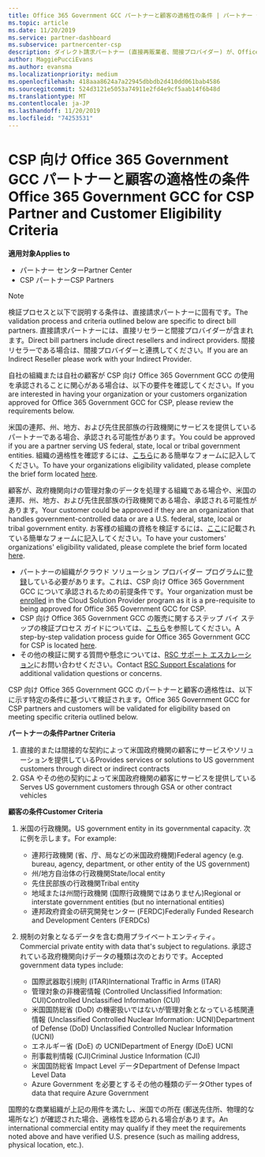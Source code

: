 ```yaml
---
title: Office 365 Government GCC パートナーと顧客の適格性の条件 | パートナー センター
ms.topic: article
ms.date: 11/20/2019
ms.service: partner-dashboard
ms.subservice: partnercenter-csp
description: ダイレクト請求パートナー (直接再販業者、間接プロバイダー) が、Office 365 Government 用の CSP 用の GCC 用のパートナーと顧客を検証する手順について説明します。
author: MaggiePucciEvans
ms.author: evansma
ms.localizationpriority: medium
ms.openlocfilehash: 418aaa8624a7a22945dbbdb2d410dd061bab4586
ms.sourcegitcommit: 524d3121e5053a74911e2fd4e9cf5aab14f6b48d
ms.translationtype: MT
ms.contentlocale: ja-JP
ms.lasthandoff: 11/20/2019
ms.locfileid: "74253531"
---
```

# <a name="office-365-government-gcc-for-csp-partner-and-customer-eligibility-criteria"></a><span data-ttu-id="5957c-103">CSP 向け Office 365 Government GCC パートナーと顧客の適格性の条件</span><span class="sxs-lookup"><span data-stu-id="5957c-103">Office 365 Government GCC for CSP Partner and Customer Eligibility Criteria</span></span>

<span data-ttu-id="5957c-104">**適用対象**</span><span class="sxs-lookup"><span data-stu-id="5957c-104">**Applies to**</span></span>

-  <span data-ttu-id="5957c-105">パートナー センター</span><span class="sxs-lookup"><span data-stu-id="5957c-105">Partner Center</span></span>
-  <span data-ttu-id="5957c-106">CSP パートナー</span><span class="sxs-lookup"><span data-stu-id="5957c-106">CSP Partners</span></span>

>[!NOTE]
><span data-ttu-id="5957c-107">検証プロセスと以下で説明する条件は、直接請求パートナーに固有です。</span><span class="sxs-lookup"><span data-stu-id="5957c-107">The validation process and criteria outlined below are specific to direct bill partners.</span></span> <span data-ttu-id="5957c-108">直接請求パートナーには、直接リセラーと間接プロバイダーが含まれます。</span><span class="sxs-lookup"><span data-stu-id="5957c-108">Direct bill partners include direct resellers and indirect providers.</span></span>  <span data-ttu-id="5957c-109">間接リセラーである場合は、間接プロバイダーと連携してください。</span><span class="sxs-lookup"><span data-stu-id="5957c-109">If you are an Indirect Reseller please work with your Indirect Provider.</span></span> 

<span data-ttu-id="5957c-110">自社の組織または自社の顧客が CSP 向け Office 365 Government GCC の使用を承認されることに関心がある場合は、以下の要件を確認してください。</span><span class="sxs-lookup"><span data-stu-id="5957c-110">If you are interested in having your organization or your customers organization approved for Office 365 Government GCC for CSP, please review the requirements below.</span></span>

<span data-ttu-id="5957c-111">米国の連邦、州、地方、および先住民部族の行政機関にサービスを提供しているパートナーである場合、承認される可能性があります。</span><span class="sxs-lookup"><span data-stu-id="5957c-111">You could be approved if you are a partner serving US federal, state, local or tribal government entities.</span></span> <span data-ttu-id="5957c-112">組織の適格性を確認するには、[こちら](https://products.office.com/government/eligibility-validation?ReqType=CSPPartner)にある簡単なフォームに記入してください。</span><span class="sxs-lookup"><span data-stu-id="5957c-112">To have your organizations eligibility validated, please complete the brief form located [here](https://products.office.com/government/eligibility-validation?ReqType=CSPPartner).</span></span>

<span data-ttu-id="5957c-113">顧客が、政府機関向けの管理対象のデータを処理する組織である場合や、米国の連邦、州、地方、および先住民部族の行政機関である場合、承認される可能性があります。</span><span class="sxs-lookup"><span data-stu-id="5957c-113">Your customer could be approved if they are an organization that handles government-controlled data or are a U.S. federal, state, local or tribal government entity.</span></span> <span data-ttu-id="5957c-114">お客様の組織の資格を検証するには、[ここ](https://products.office.com/government/eligibility-validation?ReqType=CSPCustomer)に記載されている簡単なフォームに記入してください。</span><span class="sxs-lookup"><span data-stu-id="5957c-114">To have your customers' organizations' eligibility validated, please complete the brief form located [here](https://products.office.com/government/eligibility-validation?ReqType=CSPCustomer).</span></span> 

-   <span data-ttu-id="5957c-115">パートナーの組織がクラウド ソリューション プロバイダー プログラムに[登録](https://partnercenter.microsoft.com/partner/cloud-solution-provider)している必要があります。これは、CSP 向け Office 365 Government GCC について承認されるための前提条件です。</span><span class="sxs-lookup"><span data-stu-id="5957c-115">Your organization must be [enrolled](https://partnercenter.microsoft.com/partner/cloud-solution-provider) in the Cloud Solution Provider program as it is a pre-requisite to being approved for Office 365 Government GCC for CSP.</span></span>
-   <span data-ttu-id="5957c-116">CSP 向け Office 365 Government GCC の販売に関するステップ バイ ステップの検証プロセス ガイドについては、[こちら](https://go.microsoft.com/fwlink/?linkid=2007323)を参照してください。</span><span class="sxs-lookup"><span data-stu-id="5957c-116">A step-by-step validation process guide for Office 365 Government GCC for CSP is located [here](https://go.microsoft.com/fwlink/?linkid=2007323).</span></span>
-   <span data-ttu-id="5957c-117">その他の検証に関する質問や懸念については、[RSC サポート エスカレーション](mailto:usgcce@microsoft.com)にお問い合わせください。</span><span class="sxs-lookup"><span data-stu-id="5957c-117">Contact [RSC Support Escalations](mailto:usgcce@microsoft.com) for additional validation questions or concerns.</span></span>

<span data-ttu-id="5957c-118">CSP 向け Office 365 Government GCC のパートナーと顧客の適格性は、以下に示す特定の条件に基づいて検証されます。</span><span class="sxs-lookup"><span data-stu-id="5957c-118">Office 365 Government GCC for CSP partners and customers will be validated for eligibility based on meeting specific criteria outlined below.</span></span>

<span data-ttu-id="5957c-119">**パートナーの条件**</span><span class="sxs-lookup"><span data-stu-id="5957c-119">**Partner Criteria**</span></span>
1.  <span data-ttu-id="5957c-120">直接的または間接的な契約によって米国政府機関の顧客にサービスやソリューションを提供している</span><span class="sxs-lookup"><span data-stu-id="5957c-120">Provides services or solutions to US government customers through direct or indirect contracts</span></span>
2.  <span data-ttu-id="5957c-121">GSA やその他の契約によって米国政府機関の顧客にサービスを提供している</span><span class="sxs-lookup"><span data-stu-id="5957c-121">Serves US government customers through GSA or other contract vehicles</span></span>

<span data-ttu-id="5957c-122">**顧客の条件**</span><span class="sxs-lookup"><span data-stu-id="5957c-122">**Customer Criteria**</span></span>
1.  <span data-ttu-id="5957c-123">米国の行政機関。</span><span class="sxs-lookup"><span data-stu-id="5957c-123">US government entity in its governmental capacity.</span></span> <span data-ttu-id="5957c-124">次に例を示します。</span><span class="sxs-lookup"><span data-stu-id="5957c-124">For example:</span></span>
 
    -  <span data-ttu-id="5957c-125">連邦行政機関 (省、庁、局などの米国政府機関)</span><span class="sxs-lookup"><span data-stu-id="5957c-125">Federal agency (e.g. bureau, agency, department, or other entity of the US government)</span></span>
    -   <span data-ttu-id="5957c-126">州/地方自治体の行政機関</span><span class="sxs-lookup"><span data-stu-id="5957c-126">State/local entity</span></span> 
    -   <span data-ttu-id="5957c-127">先住民部族の行政機関</span><span class="sxs-lookup"><span data-stu-id="5957c-127">Tribal entity</span></span>
    -   <span data-ttu-id="5957c-128">地域または州間行政機関 (国際行政機関ではありません)</span><span class="sxs-lookup"><span data-stu-id="5957c-128">Regional or interstate government entities (but no international entities)</span></span>
    -   <span data-ttu-id="5957c-129">連邦政府資金の研究開発センター (FERDC)</span><span class="sxs-lookup"><span data-stu-id="5957c-129">Federally Funded Research and Development Centers (FERDCs)</span></span>

2.  <span data-ttu-id="5957c-130">規制の対象となるデータを含む商用プライベートエンティティ。</span><span class="sxs-lookup"><span data-stu-id="5957c-130">Commercial private entity with data that's subject to regulations.</span></span> <span data-ttu-id="5957c-131">承認されている政府機関向けデータの種類は次のとおりです。</span><span class="sxs-lookup"><span data-stu-id="5957c-131">Accepted government data types include:</span></span> 
    -   <span data-ttu-id="5957c-132">国際武器取引規則 (ITAR)</span><span class="sxs-lookup"><span data-stu-id="5957c-132">International Traffic in Arms (ITAR)</span></span>
    -   <span data-ttu-id="5957c-133">管理対象の非機密情報 (Controlled Unclassified Information: CUI)</span><span class="sxs-lookup"><span data-stu-id="5957c-133">Controlled Unclassified Information (CUI)</span></span>
    -   <span data-ttu-id="5957c-134">米国国防総省 (DoD) の機密扱いではないが管理対象となっている核関連情報 (Unclassified Controlled Nuclear Information: UCNI)</span><span class="sxs-lookup"><span data-stu-id="5957c-134">Department of Defense (DoD) Unclassified Controlled Nuclear Information (UCNI)</span></span>
    -   <span data-ttu-id="5957c-135">エネルギー省 (DoE) の UCNI</span><span class="sxs-lookup"><span data-stu-id="5957c-135">Department of Energy (DoE) UCNI</span></span>
    -   <span data-ttu-id="5957c-136">刑事裁判情報 (CJI)</span><span class="sxs-lookup"><span data-stu-id="5957c-136">Criminal Justice Information (CJI)</span></span>
    -   <span data-ttu-id="5957c-137">米国国防総省 Impact Level データ</span><span class="sxs-lookup"><span data-stu-id="5957c-137">Department of Defense Impact Level Data</span></span>
    -   <span data-ttu-id="5957c-138">Azure Government を必要とするその他の種類のデータ</span><span class="sxs-lookup"><span data-stu-id="5957c-138">Other types of data that require Azure Government</span></span>

<span data-ttu-id="5957c-139">国際的な商業組織が上記の用件を満たし、米国での所在 (郵送先住所、物理的な場所など) が確認された場合、適格性を認められる場合があります。</span><span class="sxs-lookup"><span data-stu-id="5957c-139">An international commercial entity may qualify if they meet the requirements noted above and have verified U.S. presence (such as mailing address, physical location, etc.).</span></span>

